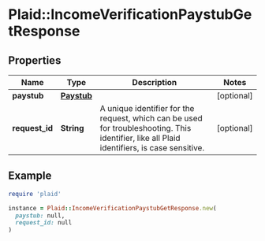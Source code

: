 # Plaid::IncomeVerificationPaystubGetResponse

## Properties

| Name | Type | Description | Notes |
| ---- | ---- | ----------- | ----- |
| **paystub** | [**Paystub**](Paystub.md) |  | [optional] |
| **request_id** | **String** | A unique identifier for the request, which can be used for troubleshooting. This identifier, like all Plaid identifiers, is case sensitive. | [optional] |

## Example

```ruby
require 'plaid'

instance = Plaid::IncomeVerificationPaystubGetResponse.new(
  paystub: null,
  request_id: null
)
```

